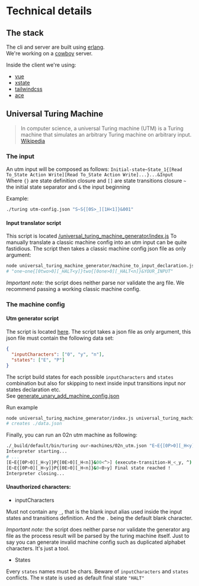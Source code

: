 # Technical details

## The stack

The cli and server are built using [erlang](https://www.erlang.org/).  
We're working on a [cowboy](https://ninenines.eu/) server.

Inside the client we're using:

- [vue](https://vuejs.org/)
- [xstate](https://xstate.js.org/docs/)
- [tailwindcss](https://tailwindcss.com/)
- [ace](https://ace.c9.io/)

## Universal Turing Machine

> In computer science, a universal Turing machine (UTM) is a Turing machine that simulates an arbitrary Turing machine on arbitrary input.
> [Wikipedia](https://en.wikipedia.org/wiki/Universal_Turing_machine)

### The input

An utm input will be composed as follows:
`Initial-state~State_1{[Read To_State Action Write][Read To_State Action Write]...}...&Input`  
Where `{}` are state definition closure and `[]` are state transitions closure
`~` the initial state separator and `&` the input beginning

Example:

```bash
./turing utm-config.json "S~S{[0S>_][1H<1]}&001"
```

#### Input translator script

This script is located [/universal_turing_machine_generator/index.js](/universal_turing_machine_generator/index.js)
To manually translate a classic machine config into an utm input can be quite fastidious.
The script then takes a classic machine config json file as only argument:

```bash
node universal_turing_machine_generator/machine_to_input_declaration.js our-machines/02n.json
# "one~one{[0two>0][_HALT<y]}two{[0one>0][_HALT<n]}&YOUR_INPUT"
```

_Important note:_ the script does neither parse nor validate the arg file. We recommend passing a working classic machine config.

### The machine config

#### Utm generator script

The script is located [here](/universal_turing_machine_generator/index.js).
The script takes a json file as only argument, this json file must contain the following data set:

```json
{
  "inputCharacters": ["0", "y", "n"],
  "states": ["E", "P"]
}
```

The script build states for each possible `inputCharacters` and `states` combination but also for skipping to next inside input transitions input nor states declaration etc.  
See [generate_unary_add_machine_config.json](/universal_turing_machine_generator/generate_unary_add_utm_machine_config.json)

Run example

```bash
node universal_turing_machine_generator/index.js universal_turing_machine_generator/generate_02n_utm_machine_config.json
# creates ./data.json
```

Finally, you can run an 02n utm machine as following:

```bash
./_build/default/bin/turing our-machines/02n_utm.json "E~E{[0P>0][_H<y]}P{[0E>0][_H<n]}&00"
Interpreter starting...
# ...
[E~E{[0P>0][_H<y]}P{[0E>0][_H<n]}&00<^>] (execute-transition-H_<_y, ^) -> (HALT, y, left)
[E~E{[0P>0][_H<y]}P{[0E>0][_H<n]}&0<0>y] Final state reached !
Interpreter closing...
```

#### Unauthorized characters:

- inputCharacters

Must not contain any `_`, that is the blank input alias used inside the input states and transitions definition. And the `.` being the default blank character.

_Important note:_ the script does neither parse nor validate the generator arg file as the process result will be parsed by the turing machine itself.
Just to say you can generate invalid machine config such as duplicated alphabet characters. It's just a tool.

- States

Every `states` names must be chars. Beware of `inputCharacters` and `states` conflicts.
The `H` state is used as default final state `"HALT"`
